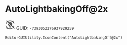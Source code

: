 # AutoLightbakingOff@2x
![](/img/AutoLightbakingOff@2x.png)
GUID: `-7393052276937929259`
```
EditorGUIUtility.IconContent("AutoLightbakingOff@2x")
```
